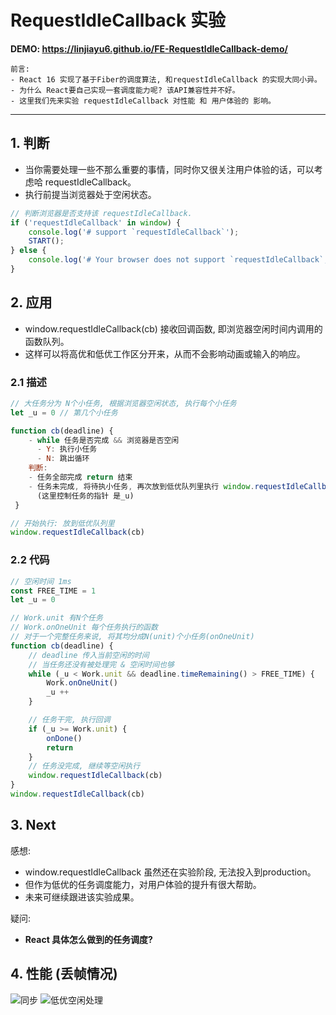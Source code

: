 # RequestIdleCallback 实验

**DEMO: https://linjiayu6.github.io/FE-RequestIdleCallback-demo/**

```
前言: 
- React 16 实现了基于Fiber的调度算法, 和requestIdleCallback 的实现大同小异。
- 为什么 React要自己实现一套调度能力呢? 该API兼容性并不好。
- 这里我们先来实验 requestIdleCallback 对性能 和 用户体验的 影响。
```

<hr/>

## 1. 判断
- 当你需要处理一些不那么重要的事情，同时你又很关注用户体验的话，可以考虑哈 requestIdleCallback。
- 执行前提当浏览器处于空闲状态。

```javascript
// 判断浏览器是否支持该 requestIdleCallback.
if ('requestIdleCallback' in window) {
    console.log('# support `requestIdleCallback`');
    START();
} else {
    console.log('# Your browser does not support `requestIdleCallback`, please try latest Chrome.');
}
```

## 2. 应用
- window.requestIdleCallback(cb) 接收回调函数, 即浏览器空闲时间内调用的函数队列。
- 这样可以将高优和低优工作区分开来，从而不会影响动画或输入的响应。

### 2.1 描述
```javascript
// 大任务分为 N个小任务, 根据浏览器空闲状态, 执行每个小任务
let _u = 0 // 第几个小任务

function cb(deadline) {
    - while 任务是否完成 && 浏览器是否空闲
      - Y: 执行小任务
      - N: 跳出循环
    判断: 
    - 任务全部完成 return 结束
    - 任务未完成, 将待执小任务, 再次放到低优队列里执行 window.requestIdleCallback(cb)
      (这里控制任务的指针 是_u)
 }

// 开始执行: 放到低优队列里
window.requestIdleCallback(cb)
```

### 2.2 代码
```javascript
// 空闲时间 1ms
const FREE_TIME = 1
let _u = 0

// Work.unit 有N个任务
// Work.onOneUnit 每个任务执行的函数
// 对于一个完整任务来说, 将其均分成N(unit)个小任务(onOneUnit)
function cb(deadline) {
    // deadline 传入当前空闲的时间
    // 当任务还没有被处理完 & 空闲时间也够
    while (_u < Work.unit && deadline.timeRemaining() > FREE_TIME) {
        Work.onOneUnit()
        _u ++
    }

    // 任务干完, 执行回调
    if (_u >= Work.unit) {
        onDone()
        return
    }
    // 任务没完成, 继续等空闲执行
    window.requestIdleCallback(cb)
}
window.requestIdleCallback(cb)
```

## 3. Next
感想:
- window.requestIdleCallback 虽然还在实验阶段, 无法投入到production。
- 但作为低优的任务调度能力，对用户体验的提升有很大帮助。
- 未来可继续跟进该实验成果。

疑问:
- **React 具体怎么做到的任务调度?**

## 4. 性能 (丢帧情况)
![同步](https://user-images.githubusercontent.com/13708045/94146066-fdd6e780-fea5-11ea-8f1e-54d378c49f74.jpg)
![低优空闲处理](https://user-images.githubusercontent.com/13708045/94146071-ffa0ab00-fea5-11ea-80ab-3627e026e241.jpg)

